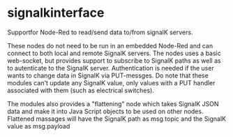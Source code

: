 # signalkinterface
Supportfor Node-Red to read/send data to/from signalK servers.

These nodes do not need to be run in an embedded Node-Red and can connect to both local
and remote SignalK servers.
The nodes uses a basic web-socket, but provides support to subscribe to SignalK paths as well as to autenticate to the SignalK server.
Authentication is needed if the user wants to change data in SignalK via PUT-messges.
Do note that these modules can't update any SignalK value, only values with a PUT handler associated with them (such as electrical switches).

The modules also provides a "flattening" node which takes SignalK JSON data and make it into Java Script objects to be used on other nodes. Flattened massages will have the SignalK path as msg.topic and the SignalK value as msg.payload
